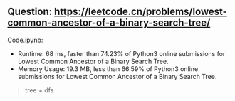 ## Question: https://leetcode.cn/problems/lowest-common-ancestor-of-a-binary-search-tree/

Code.ipynb:
* Runtime: 68 ms, faster than 74.23% of Python3 online submissions for Lowest Common Ancestor of a Binary Search Tree.
* Memory Usage: 19.3 MB, less than 66.59% of Python3 online submissions for Lowest Common Ancestor of a Binary Search Tree.
> tree + dfs
